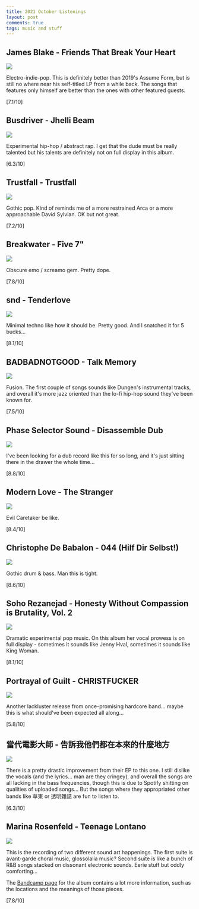 ```yaml
---
title: 2021 October Listenings
layout: post
comments: true
tags: music and stuff
---
```


## James Blake - Friends That Break Your Heart

  ![](https://i.kfs.io/album/global/127495377,3v1/fit/500x500.jpg)

  Electro-indie-pop. This is definitely better than 2019's Assume Form, but is still no where near his self-titled LP from a while back. The songs that features only himself are better than the ones with other featured guests.

  [7.1/10]

## Busdriver - Jhelli Beam

  ![](https://i.kfs.io/album/global/64842389,0v1/fit/500x500.jpg)

  Experimental hip-hop / abstract rap. I get that the dude must be really talented but his talents are definitely not on full display in this album.

  [6.3/10]

## Trustfall - Trustfall

  ![](https://f4.bcbits.com/img/a2656247263_16.jpg)

  Gothic pop. Kind of reminds me of a more restrained Arca or a more approachable David Sylvian. OK but not great.

  [7.2/10]

## Breakwater - Five 7"

  ![](https://img.discogs.com/rsBEPe37lwolx1M3mSkgdl3BRIk=/fit-in/600x600/filters:strip_icc():format(jpeg):mode_rgb():quality(90)/discogs-images/R-2427437-1421761724-9241.jpeg.jpg)

  Obscure emo / screamo gem. Pretty dope.

  [7.8/10]

## snd - Tenderlove

  ![](https://assets.boomkat.com/spree/products/202640/large/original.jpg)

  Minimal techno like how it should be. Pretty good. And I snatched it for 5 bucks...

  [8.1/10]

## BADBADNOTGOOD - Talk Memory

  ![](https://f4.bcbits.com/img/a0196386795_16.jpg)

  Fusion. The first couple of songs sounds like Dungen's instrumental tracks, and overall it's more jazz oriented than the lo-fi hip-hop sound they've been known for.

  [7.5/10]

## Phase Selector Sound - Disassemble Dub

  ![](https://f4.bcbits.com/img/a2647605047_16.jpg)

  I've been looking for a dub record like this for so long, and it's just sitting there in the drawer the whole time...

  [8.8/10]

## Modern Love - The Stranger

  ![](https://f4.bcbits.com/img/a4239985214_16.jpg)

  Evil Caretaker be like.

  [8.4/10]

## Christophe De Babalon - 044 (Hilf Dir Selbst!)

  ![](https://f4.bcbits.com/img/a2769895167_16.jpg)

  Gothic drum & bass. Man this is tight.

  [8.6/10]

## Soho Rezanejad - Honesty Without Compassion is Brutality, Vol. 2

  ![](https://f4.bcbits.com/img/a2784097236_16.jpg)

  Dramatic experimental pop music. On this album her vocal prowess is on full display - sometimes it sounds like Jenny Hval, sometimes it sounds like King Woman.

  [8.1/10]

## Portrayal of Guilt - CHRISTFUCKER

  ![](https://f4.bcbits.com/img/a0619008894_16.jpg)

  Another lackluster release from once-promising hardcore band... maybe this is what should've been expected all along...

  [5.8/10]

## 當代電影大師 - 告訴我他們都在本來的什麼地方

  ![](https://i.kfs.io/album/global/141162911,0v1/fit/500x500.jpg)

  There is a pretty drastic improvement from their EP to this one. I still dislike the vocals (and the lyrics... man are they cringey), and overall the songs are all lacking in the bass frequencies, though this is due to Spotify shitting on qualities of uploaded songs... But the songs where they appropriated other bands like 草東 or 透明雜誌 are fun to listen to.

  [6.3/10]

## Marina Rosenfeld - Teenage Lontano

  ![](https://f4.bcbits.com/img/a0252419004_16.jpg)

  This is the recording of two different sound art happenings. The first suite is avant-garde choral music, glossolalia music? Second suite is like a bunch of R&B songs stacked on dissonant electronic sounds. Eerie stuff but oddly comforting...

  The [Bandcamp page](https://room40.bandcamp.com/album/teenage-lontano) for the album contains a lot more information, such as the locations and the meanings of those pieces.

  [7.8/10]
